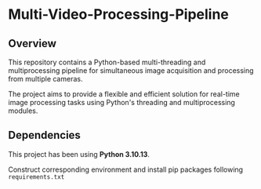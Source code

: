 # Multi-Video-Processing-Pipeline

## Overview

This repository contains a Python-based multi-threading and multiprocessing pipeline for simultaneous image acquisition and processing from multiple cameras. 

The project aims to provide a flexible and efficient solution for real-time image processing tasks using Python's threading and multiprocessing modules.

## Dependencies

This project has been using **Python 3.10.13**.

Construct corresponding environment and install pip packages following `requirements.txt`
